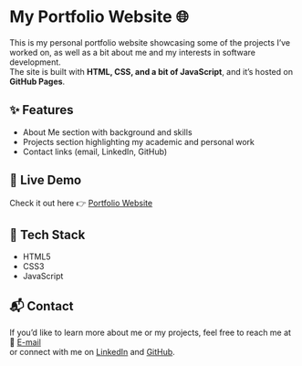 # My Portfolio Website 🌐

This is my personal portfolio website showcasing some of the projects I’ve worked on, as well as a bit about me and my interests in software development.  
The site is built with **HTML, CSS, and a bit of JavaScript**, and it’s hosted on **GitHub Pages**.

## ✨ Features
- About Me section with background and skills  
- Projects section highlighting my academic and personal work  
- Contact links (email, LinkedIn, GitHub)  

## 🚀 Live Demo
Check it out here 👉 [Portfolio Website](https://luksha14.github.io/LukaMikulic.github.io/)

## 🔧 Tech Stack
- HTML5  
- CSS3  
- JavaScript  

## 📬 Contact
If you’d like to learn more about me or my projects, feel free to reach me at  
📧 [E-mail](mailto:lukaamikulic@gmail.com)  
or connect with me on [LinkedIn](https://www.linkedin.com/in/luka-mikuli%C4%87-020aa0240/) and [GitHub](https://github.com/luksha14).

